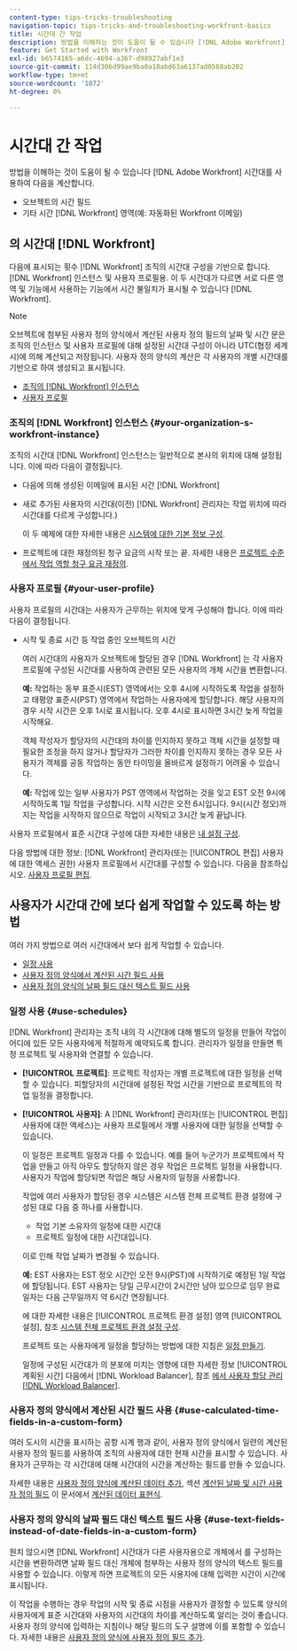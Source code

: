 ```yaml
---
content-type: tips-tricks-troubleshooting
navigation-topic: tips-tricks-and-troubleshooting-workfront-basics
title: 시간대 간 작업
description: 방법을 이해하는 것이 도움이 될 수 있습니다 [!DNL Adobe Workfront] 시간대를 사용하여 이메일과 같은 다른 영역의 오브젝트 및 시간에 대한 시간 필드를 계산합니다.
feature: Get Started with Workfront
exl-id: b6574165-a6dc-4694-a367-d98927abf1e3
source-git-commit: 114d306d99ae9ba0a18abd63a6137ad0568ab202
workflow-type: tm+mt
source-wordcount: '1072'
ht-degree: 0%

---
```


# 시간대 간 작업

방법을 이해하는 것이 도움이 될 수 있습니다 [!DNL Adobe Workfront] 시간대를 사용하여 다음을 계산합니다.

* 오브젝트의 시간 필드
* 기타 시간 [!DNL Workfront] 영역(예: 자동화된 Workfront 이메일)

## 의 시간대 [!DNL Workfront]

다음에 표시되는 횟수 [!DNL Workfront] 조직의 시간대 구성을 기반으로 합니다. [!DNL Workfront] 인스턴스 및 사용자 프로필용. 이 두 시간대가 다르면 서로 다른 영역 및 기능에서 사용하는 기능에서 시간 불일치가 표시될 수 있습니다 [!DNL Workfront].

>[!NOTE]
>
>오브젝트에 첨부된 사용자 정의 양식에서 계산된 사용자 정의 필드의 날짜 및 시간 문은 조직의 인스턴스 및 사용자 프로필에 대해 설정된 시간대 구성이 아니라 UTC(협정 세계시)에 의해 계산되고 저장됩니다. 사용자 정의 양식의 계산은 각 사용자의 개별 시간대를 기반으로 하여 생성되고 표시됩니다.

* [조직의 [!DNL Workfront] 인스턴스](#your-organization-s-workfront-instance)
* [사용자 프로필](#your-user-profile)

### 조직의 [!DNL Workfront] 인스턴스 {#your-organization-s-workfront-instance}

조직의 시간대 [!DNL Workfront] 인스턴스는 일반적으로 본사의 위치에 대해 설정됩니다. 이에 따라 다음이 결정됩니다.

* 다음에 의해 생성된 이메일에 표시된 시간 [!DNL Workfront]
* 새로 추가된 사용자의 시간대(이전) [!DNL Workfront] 관리자는 작업 위치에 따라 시간대를 다르게 구성합니다.)

   이 두 예제에 대한 자세한 내용은 [시스템에 대한 기본 정보 구성](../../administration-and-setup/get-started-wf-administration/configure-basic-info.md).

* 프로젝트에 대한 재정의된 청구 요금의 시작 또는 끝. 자세한 내용은 [프로젝트 수준에서 작업 역할 청구 요금 재정의](../../manage-work/projects/project-finances/override-job-role-billing-rates-at-the-project-level.md).

### 사용자 프로필 {#your-user-profile}

사용자 프로필의 시간대는 사용자가 근무하는 위치에 맞게 구성해야 합니다. 이에 따라 다음이 결정됩니다.

<!--
* The time shown in your outgoing [!DNL Workfront] email messages
[NOTE FROM LISA: Saeid that dates/times shown in emails are more complicated than how it is described in the article so we decided to comment out this line.]
-->
* 시작 및 종료 시간 등 작업 중인 오브젝트의 시간

   여러 시간대의 사용자가 오브젝트에 할당된 경우 [!DNL Workfront] 는 각 사용자 프로필에 구성된 시간대를 사용하여 관련된 모든 사용자의 개체 시간을 변환합니다.

   **예:** 작업하는 동부 표준시(EST) 영역에서는 오후 4시에 시작하도록 작업을 설정하고 태평양 표준시(PST) 영역에서 작업하는 사용자에게 할당합니다. 해당 사용자의 경우 시작 시간은 오후 1시로 표시됩니다. 오후 4시로 표시하면 3시간 늦게 작업을 시작해요.

   객체 작성자가 할당자의 시간대의 차이를 인지하지 못하고 객체 시간을 설정할 때 필요한 조정을 하지 않거나 할당자가 그러한 차이를 인지하지 못하는 경우 모든 사용자가 객체를 공동 작업하는 동안 타이밍을 올바르게 설정하기 어려울 수 있습니다.

   **예:** 작업에 있는 일부 사용자가 PST 영역에서 작업하는 것을 잊고 EST 오전 9시에 시작하도록 1일 작업을 구성합니다. 시작 시간은 오전 6시입니다. 9시(시간 정오)까지는 작업을 시작하지 않으므로 작업이 시작되고 3시간 늦게 끝납니다.

사용자 프로필에서 표준 시간대 구성에 대한 자세한 내용은 [내 설정 구성](../../workfront-basics/manage-your-account-and-profile/configuring-your-user-profile/configure-my-settings.md).

다음 방법에 대한 정보: [!DNL Workfront] 관리자(또는 [!UICONTROL 편집] 사용자에 대한 액세스 권한) 사용자 프로필에서 시간대를 구성할 수 있습니다. 다음을 참조하십시오. [사용자 프로필 편집](../../administration-and-setup/add-users/create-and-manage-users/edit-a-users-profile.md).

## 사용자가 시간대 간에 보다 쉽게 작업할 수 있도록 하는 방법

여러 가지 방법으로 여러 시간대에서 보다 쉽게 작업할 수 있습니다.

* [일정 사용](#use-schedules)
* [사용자 정의 양식에서 계산된 시간 필드 사용](#use-calculated-time-fields-in-a-custom-form)
* [사용자 정의 양식의 날짜 필드 대신 텍스트 필드 사용](#use-text-fields-instead-of-date-fields-in-a-custom-form)

### 일정 사용 {#use-schedules}

[!DNL Workfront] 관리자는 조직 내의 각 시간대에 대해 별도의 일정을 만들어 작업이 어디에 있든 모든 사용자에게 적절하게 예약되도록 합니다. 관리자가 일정을 만들면 특정 프로젝트 및 사용자와 연결할 수 있습니다.

* **[!UICONTROL 프로젝트]**: 프로젝트 작성자는 개별 프로젝트에 대한 일정을 선택할 수 있습니다. 피할당자의 시간대에 설정된 작업 시간을 기반으로 프로젝트의 작업 일정을 결정합니다.
* **[!UICONTROL 사용자]**: A [!DNL Workfront] 관리자(또는 [!UICONTROL 편집] 사용자에 대한 액세스)는 사용자 프로필에서 개별 사용자에 대한 일정을 선택할 수 있습니다.

   이 일정은 프로젝트 일정과 다를 수 있습니다. 예를 들어 누군가가 프로젝트에서 작업을 만들고 아직 아무도 할당하지 않은 경우 작업은 프로젝트 일정을 사용합니다. 사용자가 작업에 할당되면 작업은 해당 사용자의 일정을 사용합니다.

   작업에 여러 사용자가 할당된 경우 시스템은 시스템 전체 프로젝트 환경 설정에 구성된 대로 다음 중 하나를 사용합니다.

   * 작업 기본 소유자의 일정에 대한 시간대
   * 프로젝트 일정에 대한 시간대입니다.

   이로 인해 작업 날짜가 변경될 수 있습니다.

   **예:** EST 사용자는 EST 정오 시간인 오전 9시(PST)에 시작하기로 예정된 1일 작업에 할당됩니다. EST 사용자는 당일 근무시간이 2시간만 남아 있으므로 임무 완료 일자는 다음 근무일까지 약 6시간 연장됩니다.

   에 대한 자세한 내용은 [!UICONTROL 프로젝트 환경 설정] 영역 [!UICONTROL 설정], 참조 [시스템 전체 프로젝트 환경 설정 구성](../../administration-and-setup/set-up-workfront/configure-system-defaults/set-project-preferences.md).

   프로젝트 또는 사용자에게 일정을 할당하는 방법에 대한 지침은 [일정 만들기](../../administration-and-setup/set-up-workfront/configure-timesheets-schedules/create-schedules.md).

   일정에 구성된 시간대가 의 분포에 미치는 영향에 대한 자세한 정보 [!UICONTROL 계획된 시간] 다음에서 [!DNL Workload Balancer], 참조 [에서 사용자 할당 관리 [!DNL Workload Balancer]](../../resource-mgmt/workload-balancer/manage-user-allocations-workload-balancer.md).


### 사용자 정의 양식에서 계산된 시간 필드 사용 {#use-calculated-time-fields-in-a-custom-form}

여러 도시의 시간을 표시하는 공항 시계 행과 같이, 사용자 정의 양식에서 일련의 계산된 사용자 정의 필드를 사용하여 조직의 사용자에 대한 현재 시간을 표시할 수 있습니다. 사용자가 근무하는 각 시간대에 대해 시간대의 시간을 계산하는 필드를 만들 수 있습니다.

자세한 내용은 [사용자 정의 양식에 계산된 데이터 추가](../../administration-and-setup/customize-workfront/create-manage-custom-forms/add-calculated-data-to-custom-form.md), 섹션 [계산된 날짜 및 시간 사용자 정의 필드](../../reports-and-dashboards/reports/calc-cstm-data-reports/calculated-data-expressions.md#date) 이 문서에서 [계산된 데이터 표현식](../../reports-and-dashboards/reports/calc-cstm-data-reports/calculated-data-expressions.md).

### 사용자 정의 양식의 날짜 필드 대신 텍스트 필드 사용 {#use-text-fields-instead-of-date-fields-in-a-custom-form}

원치 않으시면 [!DNL Workfront] 시간대가 다른 사용자용으로 개체에서 를 구성하는 시간을 변환하려면 날짜 필드 대신 개체에 첨부하는 사용자 정의 양식의 텍스트 필드를 사용할 수 있습니다. 이렇게 하면 프로젝트의 모든 사용자에 대해 입력한 시간이 시간에 표시됩니다.

이 작업을 수행하는 경우 작업의 시작 및 종료 시점을 사용자가 결정할 수 있도록 양식의 사용자에게 표준 시간대와 사용자의 시간대의 차이를 계산하도록 알리는 것이 좋습니다. 사용자 정의 양식에 입력하는 지침이나 해당 필드의 도구 설명에 이를 포함할 수 있습니다. 자세한 내용은 [사용자 정의 양식에 사용자 정의 필드 추가](../../administration-and-setup/customize-workfront/create-manage-custom-forms/add-a-custom-field-to-a-custom-form.md).
